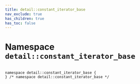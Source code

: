 ```yaml
---
title: detail::constant_iterator_base
nav_exclude: true
has_children: true
has_toc: false
---
```


# Namespace `detail::constant_iterator_base`

<code class="doxybook">
<span>namespace detail::constant&#95;iterator&#95;base {</span>
<span>} /* namespace detail::constant&#95;iterator&#95;base */</span>
</code>

